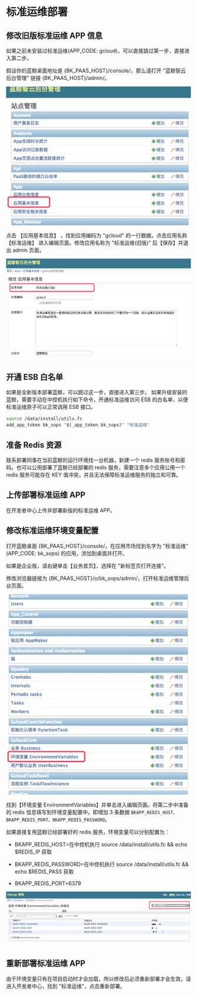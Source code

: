 # 标准运维部署

## 修改旧版标准运维 APP 信息

如果之前未安装过标准运维(APP_CODE: gcloud)，可以直接跳过第一步，直接进入第二步。

假设你的蓝鲸桌面地址是 {BK_PAAS_HOST}/console/，那么请打开 "蓝鲸智云后台管理" 链接 {BK_PAAS_HOST}/admin/。

![](../../assets/11.png)

点击 【应用基本信息】 ，找到应用编码为 "gcloud" 的一行数据，点击应用名称 【标准运维】 进入编辑页面。修改应用名称为 "标准运维(旧版)" 后【保存】并退出 admin 页面。

![](../../assets/22.png)

## 开通 ESB 白名单

如果是全新版本部署蓝鲸，可以跳过这一步，直接进入第三步。
如果升级安装的蓝鲸，需要手动在中控机执行如下命令，开通标准运维访问 ESB 的白名单，以便标准运维原子可以正常调用 ESB 接口。

```bash
source /data/install/utils.fc
add_app_token bk_sops "$(_app_token bk_sops)" "标准运维"
```

## 准备 Redis 资源

联系部署同事在当前蓝鲸的运行环境找一台机器，新建一个 redis 服务账号和密码。也可以公用部署了蓝鲸已经部署的 redis 服务，需要注意多个应用公用一个 redis 服务可能存在 KEY 值冲突，并且无法保障标准运维服务的独立和可靠。

## 上传部署标准运维 APP

在开发者中心上传并部署新版的标准运维 APP。

## 修改标准运维环境变量配置

打开蓝鲸桌面 {BK_PAAS_HOST}/console/，在应用市场找到名字为 "标准运维" (APP_CODE: bk_sops) 的应用，添加到桌面并打开。

如果是企业版，请右键单击【业务首页】，选择在 "新标签页打开连接"。

修改浏览器链接为 {BK_PAAS_HOST}/o/bk_sops/admin/，打开标准运维管理后台页面。

![](../../assets/33.png)

找到【环境变量 EnvironmentVariables】并单击进入编辑页面。将第二步中准备的 redis 信息填写到环境变量配置中。即增加 3 条数据 `BKAPP_REDIS_HOST、BKAPP_REDIS_PORT、BKAPP_REDIS_PASSWORD`。

如果直接复用蓝鲸已经部署好的 redis 服务，环境变量可以分别配置为：
- BKAPP_REDIS_HOST=在中控机执行 source /data/install/utils.fc && echo $REDIS_IP 获取

- BKAPP_REDIS_PASSWORD=在中控机执行 source /data/install/utils.fc && echo $REDIS_PASS 获取

- BKAPP_REDIS_PORT=6379

![](../../assets/44.png)

## 重新部署标准运维 APP

由于环境变量只有在项目启动时才会加载，所以修改后必须重新部署才会生效，请进入开发者中心，找到 "标准运维"，点击重新部署。
